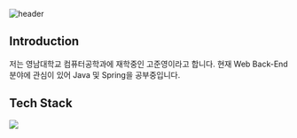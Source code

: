 ![header](https://capsule-render.vercel.app/api?type=waving&color=gradient&height=300&section=header&text=Welcome-JYhub&fontSize=90)

## Introduction
저는 영남대학교 컴퓨터공학과에 재학중인 고준영이라고 합니다.
현재 Web Back-End분야에 관심이 있어 Java 및 Spring을 공부중입니다.

## Tech Stack
<a href="https://www.oracle.com/java/" target="Java"><img src="https://img.shields.io/badge/문자-#F80000?style=flat-square&logo=Oracle&logoColor=white"/></a>
